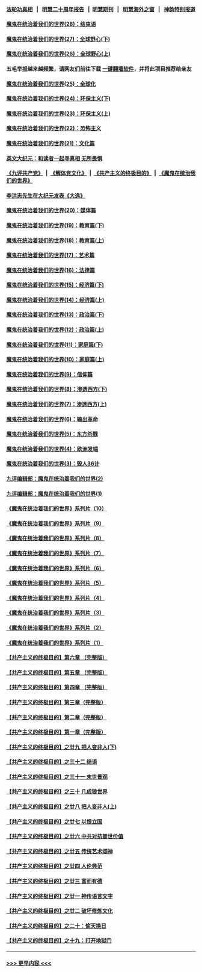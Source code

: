 #### [法轮功真相](https://github.com/gfw-breaker/truth/blob/master/README.md?t=0) &nbsp;&nbsp;|&nbsp;&nbsp; [明慧二十周年报告](https://github.com/gfw-breaker/mh-reports/blob/master/README.md?t=0) &nbsp;&nbsp;|&nbsp;&nbsp;[明慧期刊](https://github.com/gfw-breaker/mh-qikan) &nbsp;&nbsp;|&nbsp;&nbsp; [明慧海外之窗](https://github.com/gfw-breaker/mh-news/blob/master/README.md?t=0) &nbsp;&nbsp;|&nbsp;&nbsp; [神韵特别报道](https://github.com/gfw-breaker/mh-news/blob/master/shenyun.md?t=0)
#### [魔鬼在统治着我们的世界(28)：结束语](../pages/nsc422/n10936246.md?t=06162102) 
#### [魔鬼在统治着我们的世界(27)：全球野心(下)](../pages/nsc422/n10928319.md?t=06162102) 
#### [魔鬼在统治着我们的世界(26)：全球野心(上)](../pages/nsc422/n10900318.md?t=06162102) 
#### 五毛举报越来越频繁，请网友们前往下载 [一键翻墙软件](https://github.com/gfw-breaker/ssr-accounts)，并将此项目推荐给亲友
#### [魔鬼在统治着我们的世界(25)：全球化](../pages/nsc422/n10788205.md?t=06162102) 
#### [魔鬼在统治着我们的世界(24)：环保主义(下)](../pages/nsc422/n10695307.md?t=06162102) 
#### [魔鬼在统治着我们的世界(23)：环保主义(上)](../pages/nsc422/n10688613.md?t=06162102) 
#### [魔鬼在统治着我们的世界(22)：恐怖主义](../pages/nsc422/n10614727.md?t=06162102) 
#### [魔鬼在统治着我们的世界(21)：文化篇](../pages/nsc422/n10597706.md?t=06162102) 
#### [英文大纪元：和读者一起寻真相 无所畏惧](../pages/nsc422/n12542027.md?t=06162102) 
#### [《九评共产党》](https://github.com/begood0513/9ping.md/blob/master/README.md) &nbsp;|&nbsp; [《解体党文化》](../../../../jtdwh.md/blob/master/README.md)  &nbsp;|&nbsp; [《共产主义的终极目的》](../../../../gczydzjmd.md/blob/master/README.md) &nbsp;|&nbsp; [《魔鬼在统治我们的世界》](../../../../mgztzwmdsj.md/blob/master/README.md) 
#### [李洪志先生在大纪元发表《大选》](../pages/nsc422/n12534746.md?t=06162102) 
#### [魔鬼在统治着我们的世界(20)：媒体篇](../pages/nsc422/n10586579.md?t=06162102) 
#### [魔鬼在统治着我们的世界(19)：教育篇(下)](../pages/nsc422/n10564808.md?t=06162102) 
#### [魔鬼在统治着我们的世界(18)：教育篇(上)](../pages/nsc422/n10526970.md?t=06162102) 
#### [魔鬼在统治着我们的世界(17)：艺术篇](../pages/nsc422/n10499093.md?t=06162102) 
#### [魔鬼在统治着我们的世界(16)：法律篇](../pages/nsc422/n10485969.md?t=06162102) 
#### [魔鬼在统治着我们的世界(15)：经济篇(下)](../pages/nsc422/n10469975.md?t=06162102) 
#### [魔鬼在统治着我们的世界(14)：经济篇(上)](../pages/nsc422/n10457370.md?t=06162102) 
#### [魔鬼在统治着我们的世界(13)：政治篇(下)](../pages/nsc422/n10448270.md?t=06162102) 
#### [魔鬼在统治着我们的世界(12)：政治篇(上)](../pages/nsc422/n10444576.md?t=06162102) 
#### [魔鬼在统治着我们的世界(11)：家庭篇(下)](../pages/nsc422/n10440961.md?t=06162102) 
#### [魔鬼在统治着我们的世界(10)：家庭篇(上)](../pages/nsc422/n10435448.md?t=06162102) 
#### [魔鬼在统治着我们的世界(9)：信仰篇](../pages/nsc422/n10432159.md?t=06162102) 
#### [魔鬼在统治着我们的世界(8)：渗透西方(下)](../pages/nsc422/n10429603.md?t=06162102) 
#### [魔鬼在统治着我们的世界(7)：渗透西方(上)](../pages/nsc422/n10426013.md?t=06162102) 
#### [魔鬼在统治着我们的世界(6)：输出革命](../pages/nsc422/n10421536.md?t=06162102) 
#### [魔鬼在统治着我们的世界(5)：东方杀戮](../pages/nsc422/n10417707.md?t=06162102) 
#### [魔鬼在统治着我们的世界(4)：欧洲发端](../pages/nsc422/n10414890.md?t=06162102) 
#### [魔鬼在统治着我们的世界(3)：毁人36计](../pages/nsc422/n10411583.md?t=06162102) 
#### [九评编辑部：魔鬼在统治着我们的世界(2)](../pages/nsc422/n10410036.md?t=06162102) 
#### [九评编辑部：魔鬼在统治着我们的世界(1)](../pages/nsc422/n10406825.md?t=06162102) 
#### [《魔鬼在统治着我们的世界》系列片（10）](../pages/nsc422/n12292670.md?t=06162102) 
#### [《魔鬼在统治着我们的世界》系列片（9）](../pages/nsc422/n12290859.md?t=06162102) 
#### [《魔鬼在统治着我们的世界》系列片（8）](../pages/nsc422/n12287445.md?t=06162102) 
#### [《魔鬼在统治着我们的世界》系列片（7）](../pages/nsc422/n12283425.md?t=06162102) 
#### [《魔鬼在统治着我们的世界》系列片（6）](../pages/nsc422/n12282314.md?t=06162102) 
#### [《魔鬼在统治着我们的世界》系列片（5）](../pages/nsc422/n12281419.md?t=06162102) 
#### [《魔鬼在统治着我们的世界》系列片（4）](../pages/nsc422/n12274024.md?t=06162102) 
#### [《魔鬼在统治着我们的世界》系列片（3）](../pages/nsc422/n12271322.md?t=06162102) 
#### [《魔鬼在统治着我们的世界》系列片（2）](../pages/nsc422/n12269049.md?t=06162102) 
#### [《魔鬼在统治着我们的世界》系列片（1）](../pages/nsc422/n12267575.md?t=06162102) 
#### [【共产主义的终极目的】第六章 （完整版）](../pages/nsc422/n11428913.md?t=06162102) 
#### [【共产主义的终极目的】第五章 （完整版）](../pages/nsc422/n11428912.md?t=06162102) 
#### [【共产主义的终极目的】第四章 （完整版）](../pages/nsc422/n11428907.md?t=06162102) 
#### [【共产主义的终极目的】第三章（完整版）](../pages/nsc422/n11428848.md?t=06162102) 
#### [【共产主义的终极目的】第二章（完整版）](../pages/nsc422/n11428831.md?t=06162102) 
#### [【共产主义的终极目的】第一章（完整版）](../pages/nsc422/n11417651.md?t=06162102) 
#### [【共产主义的终极目的】之廿九 把人变非人(下)](../pages/nsc422/n11344140.md?t=06162102) 
#### [【共产主义的终极目的】之三十二 结语](../pages/nsc422/n11360535.md?t=06162102) 
#### [【共产主义的终极目的】之三十一 末世景观](../pages/nsc422/n11351129.md?t=06162102) 
#### [【共产主义的终极目的】之三十 几成狼世界](../pages/nsc422/n11348280.md?t=06162102) 
#### [【共产主义的终极目的】之廿八 把人变非人(上)](../pages/nsc422/n11340492.md?t=06162102) 
#### [【共产主义的终极目的】之廿七 以恨立国](../pages/nsc422/n11336944.md?t=06162102) 
#### [【共产主义的终极目的】之廿六 中共对抗普世价值](../pages/nsc422/n11324785.md?t=06162102) 
#### [【共产主义的终极目的】之廿五 传统艺术颂神](../pages/nsc422/n11296396.md?t=06162102) 
#### [【共产主义的终极目的】之廿四 人伦典范](../pages/nsc422/n11296397.md?t=06162102) 
#### [【共产主义的终极目的】之廿三 富而有德](../pages/nsc422/n11283598.md?t=06162102) 
#### [【共产主义的终极目的】之廿一 神传语言文字](../pages/nsc422/n11263265.md?t=06162102) 
#### [【共产主义的终极目的】之廿二 破坏修炼文化](../pages/nsc422/n11245728.md?t=06162102) 
#### [【共产主义的终极目的】之二十：偷天换日](../pages/nsc422/n11238846.md?t=06162102) 
#### [【共产主义的终极目的】之十九：打开地狱门](../pages/nsc422/n11206376.md?t=06162102) 

----
#### [ >>> 更早内容 <<< ](../indexes/nsc422-earlier.md)
